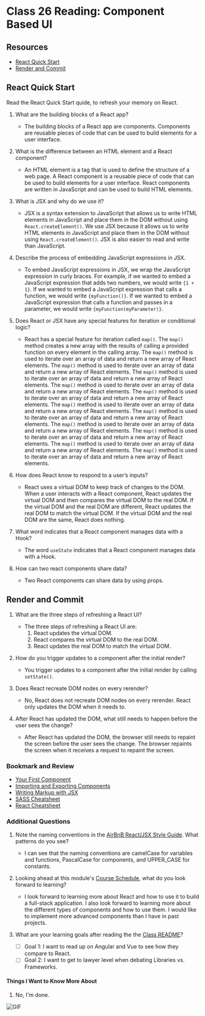 # Class 26 Reading: Component Based UI

## Resources

- [React Quick Start](https://react.dev/learn)
- [Render and Commit](https://react.dev/learn/render-and-commit)

## React Quick Start

Read the React Quick Start quide, to refresh your memory on React.

1. What are the building blocks of a React app?
  
    - The building blocks of a React app are components. Components are reusable pieces of code that can be used to build elements for a user interface.

2. What is the difference between an HTML element and a React component?

    - An HTML element is a tag that is used to define the structure of a web page. A React component is a reusable piece of code that can be used to build elements for a user interface. React components are written in JavaScript and can be used to build HTML elements.

3. What is JSX and why do we use it?

    - JSX is a syntax extension to JavaScript that allows us to write HTML elements in JavaScript and place them in the DOM without using `React.createElement()`. We use JSX because it allows us to write HTML elements in JavaScript and place them in the DOM without using `React.createElement()`. JSX is also easier to read and write than JavaScript.

4. Describe the process of embedding JavaScript expressions in JSX.

    - To embed JavaScript expressions in JSX, we wrap the JavaScript expression in curly braces. For example, if we wanted to embed a JavaScript expression that adds two numbers, we would write `{1 + 1}`. If we wanted to embed a JavaScript expression that calls a function, we would write `{myFunction()}`. If we wanted to embed a JavaScript expression that calls a function and passes in a parameter, we would write `{myFunction(myParameter)}`.

5. Does React or JSX have any special features for iteration or conditional logic?

    - React has a special feature for iteration called `map()`. The `map()` method creates a new array with the results of calling a provided function on every element in the calling array. The `map()` method is used to iterate over an array of data and return a new array of React elements. The `map()` method is used to iterate over an array of data and return a new array of React elements. The `map()` method is used to iterate over an array of data and return a new array of React elements. The `map()` method is used to iterate over an array of data and return a new array of React elements. The `map()` method is used to iterate over an array of data and return a new array of React elements. The `map()` method is used to iterate over an array of data and return a new array of React elements. The `map()` method is used to iterate over an array of data and return a new array of React elements. The `map()` method is used to iterate over an array of data and return a new array of React elements. The `map()` method is used to iterate over an array of data and return a new array of React elements. The `map()` method is used to iterate over an array of data and return a new array of React elements. The `map()` method is used to iterate over an array of data and return a new array of React elements.

6. How does React know to respond to a user’s inputs?

    - React uses a virtual DOM to keep track of changes to the DOM. When a user interacts with a React component, React updates the virtual DOM and then compares the virtual DOM to the real DOM. If the virtual DOM and the real DOM are different, React updates the real DOM to match the virtual DOM. If the virtual DOM and the real DOM are the same, React does nothing.

7. What word indicates that a React component manages data with a Hook?

    - The word `useState` indicates that a React component manages data with a Hook.

8. How can two react components share data?

    - Two React components can share data by using props.

## Render and Commit

1. What are the three steps of refreshing a React UI?

    - The three steps of refreshing a React UI are:
      1. React updates the virtual DOM.
      2. React compares the virtual DOM to the real DOM.
      3. React updates the real DOM to match the virtual DOM.

2. How do you trigger updates to a component after the initial render?

    - You trigger updates to a component after the initial render by calling `setState()`.

3. Does React recreate DOM nodes on every rerender?

    - No, React does not recreate DOM nodes on every rerender. React only updates the DOM when it needs to.

4. After React has updated the DOM, what still needs to happen before the user sees the change?

    - After React has updated the DOM, the browser still needs to repaint the screen before the user sees the change. The browser repaints the screen when it receives a request to repaint the screen.

### Bookmark and Review

- [Your First Component](https://react.dev/learn/your-first-component)
- [Importing and Exporting Components](https://react.dev/learn/importing-and-exporting-components)
- [Writing Markup with JSX](https://react.dev/learn/writing-markup-with-jsx)
- [SASS Cheatsheet](https://devhints.io/sass)
- [React Cheatsheet](https://devhints.io/react)

### Additional Questions

1. Note the naming conventions in the [AirBnB React/JSX Style Guide](https://airbnb.io/javascript/react/#naming). What patterns do you see?

    - I can see that the naming conventions are camelCase for variables and functions, PascalCase for components, and UPPER_CASE for constants.

2. Looking ahead at this module's [Course Schedule](https://codefellows.github.io/code-401-javascript-guide/curriculum/#module-6), what do you look forward to learning?

    - I look forward to learning more about React and how to use it to build a full-stack application. I also look forward to learning more about the different types of components and how to use them. I would like to implement more advanced components than I have in past projects.

3. What are your learning goals after reading the the [Class README](https://codefellows.github.io/code-401-javascript-guide/curriculum/class-26/)?

    - [ ] Goal 1: I want to read up on Angular and Vue to see how they compare to React.
    - [ ] Goal 2: I want to get to lawyer level when debating Libraries vs. Frameworks.

#### Things I Want to Know More About

1. No, I'm done.

![GIF](https://media.giphy.com/media/l0G18qsrU9SMjUstq/giphy.gif)
